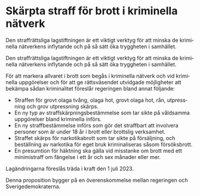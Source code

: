 # Skärpta straff för brott i kriminella nätverk

Den straff­rätts­liga lag­stift­ningen är ett viktigt verktyg för att minska de krimi­nella nät­verkens inflytande och på så sätt öka trygg­heten i samhället.

Den straff­rätts­liga lag­stift­ningen är ett viktigt verktyg för att minska de krimi­nella nät­verkens inflytande och på så sätt öka trygg­heten i samhället.

För att markera allvaret i brott som begås i krimi­nella nätverk och vid krimi­nella upp­görelser och för att ge rätts­väsen­det utvid­gade möjlig­heter att bekämpa sådan krimi­nalitet före­slår regeringen bland annat följande:

* Straffen för grovt olaga tvång, olaga hot, grovt olaga hot, rån, utpress­ning och grov utpress­ning skärps.
* En ny typ av straff­skärp­nings­bestäm­melse som tar sikte på våld­samma upp­görelser bland krimi­nella införs.
* En ny straff­bestäm­melse införs som gör det straff­bart att invol­vera perso­ner som är under 18 år i brott eller brotts­lig verk­samhet.
* Straffet skärps för narkotika­brott som tar sikte på försälj­ning, och beställ­ning av narkotika för eget bruk krimi­naliseras såsom försöks­brott.
* En presum­tion för häkt­ning ska gälla vid miss­tanke om brott med ett minimi­straff om fängelse i ett år och sex månader eller mer.

Lagändringarna föreslås träda i kraft den 1 juli 2023.

Denna pro­position bygger på en överens­kommelse mellan regeringen och Sverige­demokraterna.
